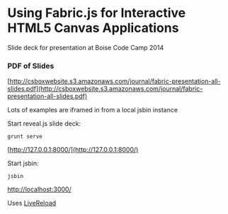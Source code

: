 # Using Fabric.js for Interactive HTML5 Canvas Applications
Slide deck for presentation at Boise Code Camp 2014

### PDF of Slides
[http://csboxwebsite.s3.amazonaws.com/journal/fabric-presentation-all-slides.pdf](http://csboxwebsite.s3.amazonaws.com/journal/fabric-presentation-all-slides.pdf)

Lots of examples are iframed in from a local jsbin instance

Start reveal.js slide deck:

```
grunt serve
```
[http://127.0.0.1:8000/](http://127.0.0.1:8000/)

Start jsbin:

```
jsbin
```

[http://localhost:3000/](http://localhost:3000/)

Uses [LiveReload](http://livereload.com/)


